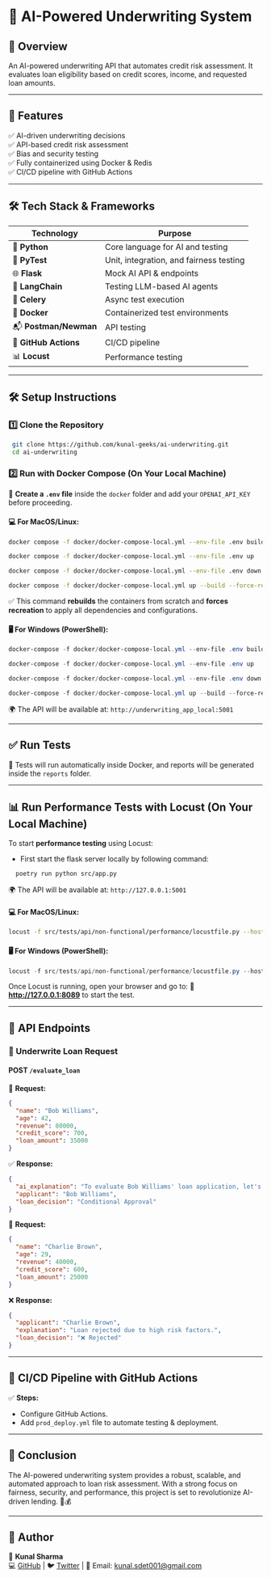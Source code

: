 # 🏦 AI-Powered Underwriting System

## 📌 Overview
An AI-powered underwriting API that automates credit risk assessment. It evaluates loan eligibility based on credit scores, income, and requested loan amounts.

---

## 🚀 Features
✅ AI-driven underwriting decisions  
✅ API-based credit risk assessment  
✅ Bias and security testing  
✅ Fully containerized using Docker & Redis  
✅ CI/CD pipeline with GitHub Actions  

---

## 🛠️ Tech Stack & Frameworks

| Technology    | Purpose                          |
|--------------|---------------------------------|
| 🐍 **Python**  | Core language for AI and testing  |
| 🧪 **PyTest**  | Unit, integration, and fairness testing |
| 🌐 **Flask**  | Mock AI API & endpoints |
| 🤖 **LangChain**  | Testing LLM-based AI agents |
| 🎯 **Celery**  | Async test execution |
| 🐳 **Docker**  | Containerized test environments |
| 📬 **Postman/Newman**  | API testing |
| 🚀 **GitHub Actions**  | CI/CD pipeline |
| 📊 **Locust**  | Performance testing |

---

## 🛠️ Setup Instructions

### 1️⃣ Clone the Repository
```bash
 git clone https://github.com/kunal-geeks/ai-underwriting.git
 cd ai-underwriting
```

### 2️⃣ Run with Docker Compose (On Your Local Machine)

🔹 **Create a `.env` file** inside the `docker` folder and add your `OPENAI_API_KEY` before proceeding.

#### 💻 For **MacOS/Linux:**
```bash
docker compose -f docker/docker-compose-local.yml --env-file .env build --no-cache
```
```bash
docker compose -f docker/docker-compose-local.yml --env-file .env up
```
```bash
docker compose -f docker/docker-compose-local.yml --env-file .env down
```
```bash
docker compose -f docker/docker-compose-local.yml up --build --force-recreate
```
✅ This command **rebuilds** the containers from scratch and **forces recreation** to apply all dependencies and configurations.

#### 🖥️ For **Windows (PowerShell):**
```powershell
docker-compose -f docker/docker-compose-local.yml --env-file .env build --no-cache
```
```powershell
docker-compose -f docker/docker-compose-local.yml --env-file .env up
```
```powershell
docker-compose -f docker/docker-compose-local.yml --env-file .env down
```
```powershell
docker-compose -f docker/docker-compose-local.yml up --build --force-recreate
```
🌍 The API will be available at: `http://underwriting_app_local:5001`

---

## ✅ Run Tests
📌 Tests will run automatically inside Docker, and reports will be generated inside the `reports` folder.

---

## 📊 Run Performance Tests with Locust (On Your Local Machine)

To start **performance testing** using Locust:

- First start the flask server locally by following command:
```bash
  poetry run python src/app.py
```
🌍 The API will be available at: `http://127.0.0.1:5001`

#### 💻 For **MacOS/Linux:**
```bash
locust -f src/tests/api/non-functional/performance/locustfile.py --host=http://127.0.0.1:5001
```
#### 🖥️ For **Windows (PowerShell):**
```powershell
locust -f src/tests/api/non-functional/performance/locustfile.py --host=http://127.0.0.1:5001
```
Once Locust is running, open your browser and go to:
📌 **http://127.0.0.1:8089** to start the test.

---

## 🔗 API Endpoints

### 🚀 Underwrite Loan Request
#### **POST** `/evaluate_loan`
📩 **Request:**
```json
{
  "name": "Bob Williams",
  "age": 42,
  "revenue": 80000,
  "credit_score": 700,
  "loan_amount": 35000
}
```

✅ **Response:**
```json
{
  "ai_explanation": "To evaluate Bob Williams' loan application, let's assess the provided data against the defined criteria:\n\n- **Credit Score**: 700\n- **Annual Revenue**: $80,000\n- **Loan Amount Requested**: $35,000\n\nSince Bob's credit score and revenue fall into the Medium Risk category and the loan amount requested is also within the acceptable range for this category:\n\n**Decision**: Medium Risk (Conditional Approval)\n\n**Explanation**: Bob Williams meets the criteria for a Medium Risk application. The recommended action is to issue a **conditional approval** for the loan, possibly requiring additional documentation.",
  "applicant": "Bob Williams",
  "loan_decision": "Conditional Approval"
}
```

📩 **Request:**
```json
{
  "name": "Charlie Brown",
  "age": 29,
  "revenue": 40000,
  "credit_score": 600,
  "loan_amount": 25000
}
```

❌ **Response:**
```json
{
  "applicant": "Charlie Brown",
  "explanation": "Loan rejected due to high risk factors.",
  "loan_decision": "❌ Rejected"
}
```

---

## 🚀 CI/CD Pipeline with GitHub Actions
✅ **Steps:**
- Configure GitHub Actions.
- Add `prod_deploy.yml` file to automate testing & deployment.

---

## 🎯 Conclusion
The AI-powered underwriting system provides a robust, scalable, and automated approach to loan risk assessment. With a strong focus on fairness, security, and performance, this project is set to revolutionize AI-driven lending. 🚀💰

---

## 📌 Author
🔹 **Kunal Sharma**  
💻 [GitHub](https://github.com/kunal-geeks) | 🐦 [Twitter](https://x.com/kunal_ucet) | 📧 Email: kunal.sdet001@gmail.com

